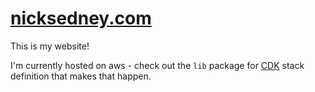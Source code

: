 # [nicksedney.com](http://nicksedney.com)

This is my website!

I'm currently hosted on aws - check out the `lib` package for [CDK](https://docs.aws.amazon.com/cdk/) stack definition that makes that happen.